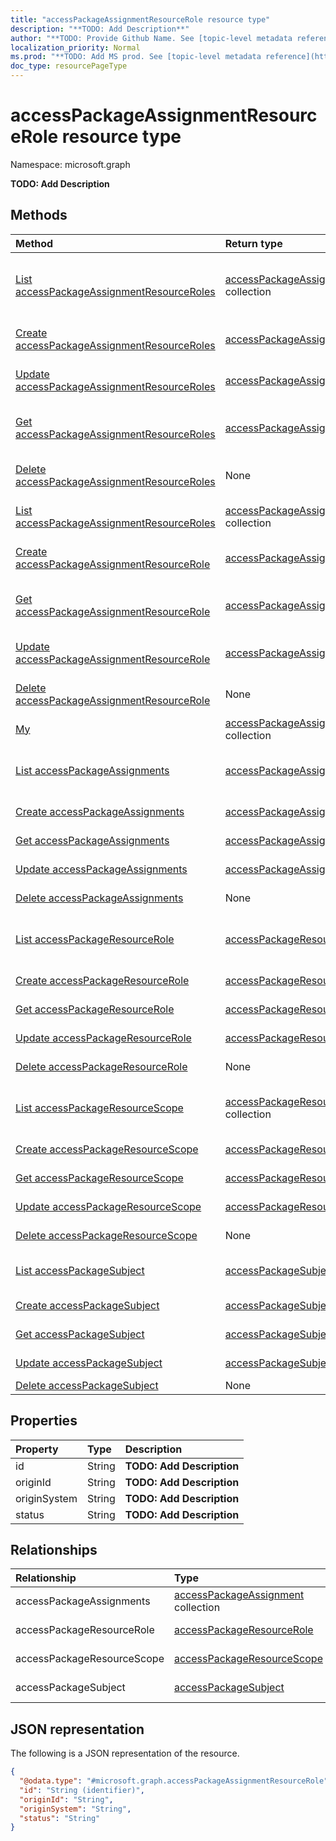 ```yaml
---
title: "accessPackageAssignmentResourceRole resource type"
description: "**TODO: Add Description**"
author: "**TODO: Provide Github Name. See [topic-level metadata reference](https://msgo.azurewebsites.net/add/document/guidelines/metadata.html#topic-level-metadata)**"
localization_priority: Normal
ms.prod: "**TODO: Add MS prod. See [topic-level metadata reference](https://msgo.azurewebsites.net/add/document/guidelines/metadata.html#topic-level-metadata)**"
doc_type: resourcePageType
---
```


# accessPackageAssignmentResourceRole resource type

Namespace: microsoft.graph

**TODO: Add Description**

## Methods
|Method|Return type|Description|
|:---|:---|:---|
|[List accessPackageAssignmentResourceRoles](../api/entitlementmanagement-list-accesspackageassignmentresourceroles.md)|[accessPackageAssignmentResourceRole](../resources/accesspackageassignmentresourcerole.md) collection|Get the accessPackageAssignmentResourceRole resources from the accessPackageAssignmentResourceRoles navigation property.|
|[Create accessPackageAssignmentResourceRoles](../api/entitlementmanagement-post-accesspackageassignmentresourceroles.md)|[accessPackageAssignmentResourceRole](../resources/accesspackageassignmentresourcerole.md)|Create a new accessPackageAssignmentResourceRole object.|
|[Update accessPackageAssignmentResourceRoles](../api/entitlementmanagement-update-accesspackageassignmentresourceroles.md)|[accessPackageAssignmentResourceRole](../resources/accesspackageassignmentresourcerole.md)|Update the properties of an accessPackageAssignmentResourceRoles object.|
|[Get accessPackageAssignmentResourceRoles](../api/entitlementmanagement-get-accesspackageassignmentresourcerole.md)|[accessPackageAssignmentResourceRole](../resources/accesspackageassignmentresourcerole.md)|Read the properties and relationships of an [accessPackageAssignmentResourceRole](../resources/accesspackageassignmentresourcerole.md) object.|
|[Delete accessPackageAssignmentResourceRoles](../api/entitlementmanagement-delete-accesspackageassignmentresourceroles.md)|None|Delete an [accessPackageAssignmentResourceRole](../resources/accesspackageassignmentresourcerole.md) object.|
|[List accessPackageAssignmentResourceRoles](../api/accesspackageassignmentresourcerole-list.md)|[accessPackageAssignmentResourceRole](../resources/accesspackageassignmentresourcerole.md) collection|Get a list of the [accessPackageAssignmentResourceRole](../resources/accesspackageassignmentresourcerole.md) objects and their properties.|
|[Create accessPackageAssignmentResourceRole](../api/accesspackageassignmentresourcerole-create.md)|[accessPackageAssignmentResourceRole](../resources/accesspackageassignmentresourcerole.md)|Create a new [accessPackageAssignmentResourceRole](../resources/accesspackageassignmentresourcerole.md) object.|
|[Get accessPackageAssignmentResourceRole](../api/accesspackageassignmentresourcerole-get.md)|[accessPackageAssignmentResourceRole](../resources/accesspackageassignmentresourcerole.md)|Read the properties and relationships of an [accessPackageAssignmentResourceRole](../resources/accesspackageassignmentresourcerole.md) object.|
|[Update accessPackageAssignmentResourceRole](../api/accesspackageassignmentresourcerole-update.md)|[accessPackageAssignmentResourceRole](../resources/accesspackageassignmentresourcerole.md)|Update the properties of an [accessPackageAssignmentResourceRole](../resources/accesspackageassignmentresourcerole.md) object.|
|[Delete accessPackageAssignmentResourceRole](../api/accesspackageassignmentresourcerole-delete.md)|None|Deletes an [accessPackageAssignmentResourceRole](../resources/accesspackageassignmentresourcerole.md) object.|
|[My](../api/accesspackageassignmentresourcerole-my.md)|[accessPackageAssignmentResourceRole](../resources/accesspackageassignmentresourcerole.md) collection|**TODO: Add Description**|
|[List accessPackageAssignments](../api/accesspackageassignmentresourcerole-list-accesspackageassignments.md)|[accessPackageAssignment](../resources/accesspackageassignment.md) collection|Get the accessPackageAssignment resources from the accessPackageAssignments navigation property.|
|[Create accessPackageAssignments](../api/accesspackageassignmentresourcerole-post-accesspackageassignments.md)|[accessPackageAssignment](../resources/accesspackageassignment.md)|Create a new accessPackageAssignment object.|
|[Get accessPackageAssignments](../api/accesspackageassignmentresourcerole-get-accesspackageassignment.md)|[accessPackageAssignment](../resources/accesspackageassignment.md)|Read the properties and relationships of an [accessPackageAssignment](../resources/accesspackageassignment.md) object.|
|[Update accessPackageAssignments](../api/accesspackageassignmentresourcerole-update-accesspackageassignments.md)|[accessPackageAssignment](../resources/accesspackageassignment.md)|Update the properties of an accessPackageAssignments object.|
|[Delete accessPackageAssignments](../api/accesspackageassignmentresourcerole-delete-accesspackageassignments.md)|None|Delete an [accessPackageAssignment](../resources/accesspackageassignment.md) object.|
|[List accessPackageResourceRole](../api/accesspackageassignmentresourcerole-list-accesspackageresourcerole.md)|[accessPackageResourceRole](../resources/accesspackageresourcerole.md) collection|Get the accessPackageResourceRole resources from the accessPackageResourceRole navigation property.|
|[Create accessPackageResourceRole](../api/accesspackageassignmentresourcerole-post-accesspackageresourcerole.md)|[accessPackageResourceRole](../resources/accesspackageresourcerole.md)|Create a new accessPackageResourceRole object.|
|[Get accessPackageResourceRole](../api/accesspackageassignmentresourcerole-get-accesspackageresourcerole.md)|[accessPackageResourceRole](../resources/accesspackageresourcerole.md)|Read the properties and relationships of an [accessPackageResourceRole](../resources/accesspackageresourcerole.md) object.|
|[Update accessPackageResourceRole](../api/accesspackageassignmentresourcerole-update-accesspackageresourcerole.md)|[accessPackageResourceRole](../resources/accesspackageresourcerole.md)|Update the properties of an accessPackageResourceRole object.|
|[Delete accessPackageResourceRole](../api/accesspackageassignmentresourcerole-delete-accesspackageresourcerole.md)|None|Delete an [accessPackageResourceRole](../resources/accesspackageresourcerole.md) object.|
|[List accessPackageResourceScope](../api/accesspackageassignmentresourcerole-list-accesspackageresourcescope.md)|[accessPackageResourceScope](../resources/accesspackageresourcescope.md) collection|Get the accessPackageResourceScope resources from the accessPackageResourceScope navigation property.|
|[Create accessPackageResourceScope](../api/accesspackageassignmentresourcerole-post-accesspackageresourcescope.md)|[accessPackageResourceScope](../resources/accesspackageresourcescope.md)|Create a new accessPackageResourceScope object.|
|[Get accessPackageResourceScope](../api/accesspackageassignmentresourcerole-get-accesspackageresourcescope.md)|[accessPackageResourceScope](../resources/accesspackageresourcescope.md)|Read the properties and relationships of an [accessPackageResourceScope](../resources/accesspackageresourcescope.md) object.|
|[Update accessPackageResourceScope](../api/accesspackageassignmentresourcerole-update-accesspackageresourcescope.md)|[accessPackageResourceScope](../resources/accesspackageresourcescope.md)|Update the properties of an accessPackageResourceScope object.|
|[Delete accessPackageResourceScope](../api/accesspackageassignmentresourcerole-delete-accesspackageresourcescope.md)|None|Delete an [accessPackageResourceScope](../resources/accesspackageresourcescope.md) object.|
|[List accessPackageSubject](../api/accesspackageassignmentresourcerole-list-accesspackagesubject.md)|[accessPackageSubject](../resources/accesspackagesubject.md) collection|Get the accessPackageSubject resources from the accessPackageSubject navigation property.|
|[Create accessPackageSubject](../api/accesspackageassignmentresourcerole-post-accesspackagesubject.md)|[accessPackageSubject](../resources/accesspackagesubject.md)|Create a new accessPackageSubject object.|
|[Get accessPackageSubject](../api/accesspackageassignmentresourcerole-get-accesspackagesubject.md)|[accessPackageSubject](../resources/accesspackagesubject.md)|Read the properties and relationships of an [accessPackageSubject](../resources/accesspackagesubject.md) object.|
|[Update accessPackageSubject](../api/accesspackageassignmentresourcerole-update-accesspackagesubject.md)|[accessPackageSubject](../resources/accesspackagesubject.md)|Update the properties of an accessPackageSubject object.|
|[Delete accessPackageSubject](../api/accesspackageassignmentresourcerole-delete-accesspackagesubject.md)|None|Delete an [accessPackageSubject](../resources/accesspackagesubject.md) object.|

## Properties
|Property|Type|Description|
|:---|:---|:---|
|id|String|**TODO: Add Description**|
|originId|String|**TODO: Add Description**|
|originSystem|String|**TODO: Add Description**|
|status|String|**TODO: Add Description**|

## Relationships
|Relationship|Type|Description|
|:---|:---|:---|
|accessPackageAssignments|[accessPackageAssignment](../resources/accesspackageassignment.md) collection|**TODO: Add Description**|
|accessPackageResourceRole|[accessPackageResourceRole](../resources/accesspackageresourcerole.md)|**TODO: Add Description**|
|accessPackageResourceScope|[accessPackageResourceScope](../resources/accesspackageresourcescope.md)|**TODO: Add Description**|
|accessPackageSubject|[accessPackageSubject](../resources/accesspackagesubject.md)|**TODO: Add Description**|

## JSON representation
The following is a JSON representation of the resource.
<!-- {
  "blockType": "resource",
  "keyProperty": "id",
  "@odata.type": "microsoft.graph.accessPackageAssignmentResourceRole",
  "baseType": "",
  "openType": false
}
-->
``` json
{
  "@odata.type": "#microsoft.graph.accessPackageAssignmentResourceRole",
  "id": "String (identifier)",
  "originId": "String",
  "originSystem": "String",
  "status": "String"
}
```

